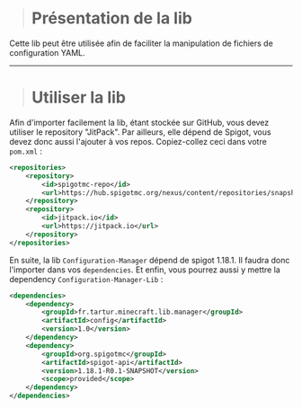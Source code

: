 > # Présentation de la lib

Cette lib peut être utilisée afin de faciliter la manipulation de fichiers de configuration YAML.

---

> # Utiliser la lib

Afin d'importer facilement la lib, étant stockée sur GitHub, vous devez utiliser le repository "JitPack". Par ailleurs, elle dépend de Spigot, vous devez donc aussi l'ajouter à vos repos. Copiez-collez ceci dans votre ``pom.xml`` :
```xml
<repositories>
    <repository>
        <id>spigotmc-repo</id>
        <url>https://hub.spigotmc.org/nexus/content/repositories/snapshots/</url>
    </repository>
    <repository>
        <id>jitpack.io</id>
        <url>https://jitpack.io</url>
    </repository>
</repositories>
```

En suite, la lib ``Configuration-Manager`` dépend de spigot 1.18.1. Il faudra donc l'importer dans vos ``dependencies``. Et enfin, vous pourrez aussi y mettre la dependency ``Configuration-Manager-Lib`` :
```xml
<dependencies>
    <dependency>
        <groupId>fr.tartur.minecraft.lib.manager</groupId>
        <artifactId>config</artifactId>
        <version>1.0</version>
    </dependency>
    <dependency>
        <groupId>org.spigotmc</groupId>
        <artifactId>spigot-api</artifactId>
        <version>1.18.1-R0.1-SNAPSHOT</version>
        <scope>provided</scope>
    </dependency>
</dependencies>
```
